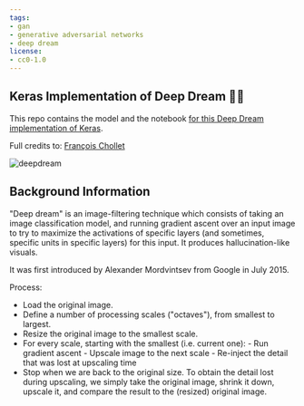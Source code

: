 ```yaml
---
tags:
- gan
- generative adversarial networks
- deep dream
license:
- cc0-1.0
---
```


## Keras Implementation of Deep Dream 🦚🌌

This repo contains the model and the notebook [for this Deep Dream implementation of Keras](https://keras.io/examples/generative/deep_dream/).

Full credits to: [François Chollet](https://twitter.com/fchollet)

 ![deepdream](https://keras.io/img/examples/generative/deep_dream/deep_dream_17_0.png)

## Background Information

 "Deep dream" is an image-filtering technique which consists of taking an image classification model, and running gradient ascent over an input image to try to maximize the activations of specific layers (and sometimes, specific units in specific layers) for this input. It produces hallucination-like visuals.

It was first introduced by Alexander Mordvintsev from Google in July 2015.

Process: 

- Load the original image.
- Define a number of processing scales ("octaves"), from smallest to largest.
- Resize the original image to the smallest scale.
- For every scale, starting with the smallest (i.e. current one): - Run gradient ascent - Upscale image to the next scale - Re-inject the detail that was lost at upscaling time
- Stop when we are back to the original size. To obtain the detail lost during upscaling, we simply take the original image, shrink it down, upscale it, and compare the result to the (resized) original image.
 